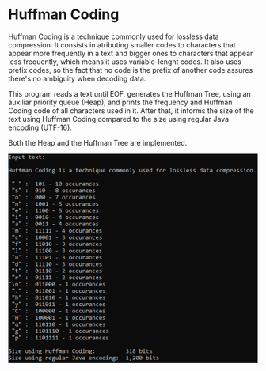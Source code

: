 # Huffman Coding

Huffman Coding is a technique commonly used for lossless data compression. It consists in atributing smaller codes to characters that appear more frequently in a text and bigger ones to characters that appear less frequently, which means it uses variable-lenght codes. It also uses prefix codes, so the fact that no code is the prefix of another code assures there's no ambiguity when decoding data.

This program reads a text until EOF, generates the Huffman Tree, using an auxiliar priority queue (Heap), and prints the frequency and Huffman Coding code of all characters used in it. After that, it informs the size of the text using Huffman Coding compared to the size using regular Java encoding (UTF-16).

Both the Heap and the Huffman Tree are implemented.

![image](https://github.com/ryansakurai/huffman-coding/blob/main/images/img.png)
